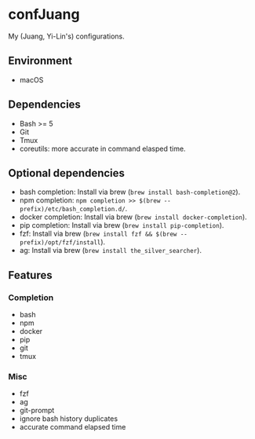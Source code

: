 # confJuang
My (Juang, Yi-Lin's) configurations.

## Environment
- macOS

## Dependencies
- Bash >= 5
- Git
- Tmux
- coreutils: more accurate in command elasped time.

## Optional dependencies

- bash completion: Install via brew (`brew install bash-completion@2`).
- npm completion: `npm completion >> $(brew --prefix)/etc/bash_completion.d/`.
- docker completion: Install via brew (`brew install docker-completion`).
- pip completion: Install via brew (`brew install pip-completion`).
- fzf: Install via brew (`brew install fzf && $(brew --prefix)/opt/fzf/install`).
- ag: Install via brew (`brew install the_silver_searcher`).

## Features

### Completion
- bash
- npm
- docker
- pip
- git
- tmux

### Misc
- fzf
- ag
- git-prompt
- ignore bash history duplicates
- accurate command elapsed time
